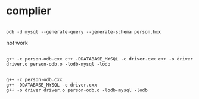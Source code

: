 # complier


```shell

odb -d mysql --generate-query --generate-schema person.hxx

```



not work
```shell

g++ -c person-odb.cxx c++ -DDATABASE_MYSQL -c driver.cxx c++ -o driver driver.o person-odb.o -lodb-mysql -lodb

```


```shell

g++ -c person-odb.cxx
g++ -DDATABASE_MYSQL -c driver.cxx
g++ -o driver driver.o person-odb.o -lodb-mysql -lodb
```
